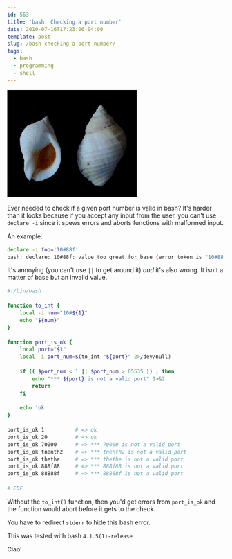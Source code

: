 ```yaml
---
id: 563
title: 'bash: Checking a port number'
date: 2010-07-16T17:23:06-04:00
template: post
slug: /bash-checking-a-port-number/
tags:
  - bash
  - programming
  - shell
---
```


![Nucella lapillus](nucella_lapillus1.jpg 'Nucella lapil lus. Image by Manfred Heyde. Licensed under the Creative Commons Attribution ShareAlike 3.0 -License.')

Ever needed to check if a given port number is valid in bash? It's
harder than it looks because if you accept any input from the user,
you can't use `declare -i` since it spews errors and aborts
functions with malformed input.

An example:

```bash
declare -i foo='10#88f'
bash: declare: 10#88f: value too great for base (error token is "10#88f")
```

It's annoying (you can't use `||` to get around it) _and_ it's also
wrong. It isn't a matter of base but an invalid value.

```bash
#!/bin/bash

function to_int {
    local -i num="10#${1}"
    echo "${num}"
}

function port_is_ok {
    local port="$1"
    local -i port_num=$(to_int "${port}" 2>/dev/null)

    if (( $port_num < 1 || $port_num > 65535 )) ; then
        echo "*** ${port} is not a valid port" 1>&2
        return
    fi

    echo 'ok'
}

port_is_ok 1          # => ok
port_is_ok 20         # => ok
port_is_ok 70000      # => *** 70000 is not a valid port
port_is_ok tnenth2    # => *** tnenth2 is not a valid port
port_is_ok thethe     # => *** thethe is not a valid port
port_is_ok 888f88     # => *** 888f88 is not a valid port
port_is_ok 88888f     # => *** 88888f is not a valid port

# EOF
```

Without the `to_int()` function, then you'd get errors from
`port_is_ok` and the function would abort before it gets to the
check.

You have to redirect `stderr` to hide this bash error.

This was tested with bash `4.1.5(1)-release`

Ciao!
